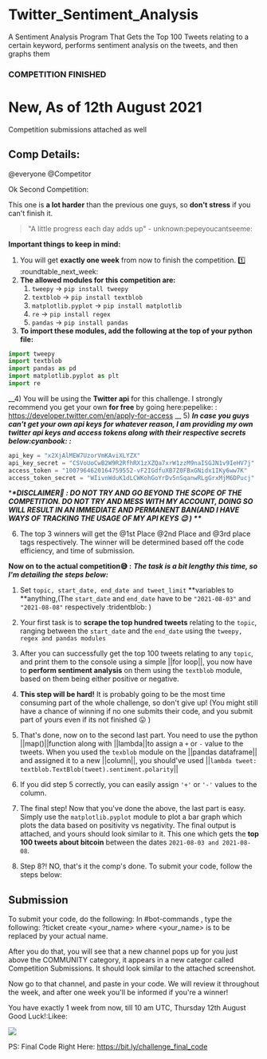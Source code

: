 # Twitter_Sentiment_Analysis
A Sentiment Analysis Program That Gets the Top 100 Tweets relating to a certain keyword, performs sentiment analysis on the tweets, and then graphs them

### COMPETITION FINISHED

# New, As of 12th August 2021
Competition submissions attached as well


## Comp Details:

@everyone @Competitor 

Ok Second Competition:

This one is **a lot harder** than the previous one guys, so **don't stress** if you can't finish it. 
> "A little progress each day adds up" - unknown:pepeyoucantseeme: 


**__Important things to keep in mind:__**
1) You will get **__exactly one week__** from now to finish the competition. :one:  :roundtable_next_week: 
2) **The allowed modules for this competition are:**
    1. `tweepy`   ->  `pip install tweepy`
    2. `textblob`   -> `pip install textblob`
    3. `matplotlib.pyplot`   ->  `pip install matplotlib`
    4. `re`   ->  `pip install regex`
    5. `pandas`   -> `pip install pandas`
3) **To import these modules, add the following at the top of your python file:**
```python
import tweepy
import textblob
import pandas as pd
import matplotlib.pyplot as plt
import re
```
__4) You will be using the **Twitter api** for this challenge. I strongly recommend you get your own **__for free__** by going here:pepelike: : https://developer.twitter.com/en/apply-for-access
__
5) ***In case you guys can't get your own api keys for whatever reason, I am providing my own twitter api keys and access tokens along with their respective secrets below:cyanbook: :***
```python
api_key = "x2XjAlMEW7UzorVmKAviXLYZX"
api_key_secret = "CSVoUoCwB2W9R2RfhRX1zXZQa7xrW1zzM9naISGJN1v9IeHV7j"
access_token = "1007964620164759552-vF2IGdfuXB7Z0FBxGNidx1IKy6ww7K"
access_token_secret = "WIivnWduK1dLCWKohGoYrDv5nSqanwRLgGrxMjM6DPucj"
```

**__*DISCLAIMER:red_circle: : DO NOT TRY AND GO BEYOND THE SCOPE OF THE COMPETITION. DO NOT TRY AND MESS WITH MY ACCOUNT, DOING SO WILL RESULT IN AN IMMEDIATE AND PERMANENT BAN(AND I HAVE WAYS OF TRACKING THE USAGE OF MY API KEYS :wink:  )
**__*

6) The top 3 winners will get the @1st Place @2nd Place and @3rd place tags respectively. The winner will be determined based off the code efficiency, and time of submission.


**Now on to the actual competition:sweat_smile: :**
***The task is a bit lengthy this time, so I'm detailing the steps below:***
1) Set `topic, start_date, end_date and tweet_limit` **variables to **anything,(The `start_date` and `end_date` have to be `"2021-08-03"` and `"2021-08-08"` respectively :tridentblob: )

2) Your first task is to **scrape the top hundred tweets** relating to the `topic`, ranging between the `start_date` and the `end_date` using the `tweepy, regex and pandas modules`

3) After you can successfully get the top 100 tweets relating to any `topic`, and print them to the console using a simple ||for loop||, you now have to **perform sentiment analysis** on them using the `textblob` module, based on them being either positive or negative.

4) **This step will be hard!** It is probably going to be the most time consuming part of the whole challenge, so don't give up! (You might still have a chance of winning if no one submits their code, and you submit part of yours even if its not finished :stuck_out_tongue: ) 

5) That's done, now on to the second last part. You need to use the python ||map()||function along with ||lambda||to assign a `+` or `-` value to the tweets. When you used the `texblob` module on the ||pandas dataframe|| and assigned it to a new ||column||, you should've used ||`lambda tweet: textblob.TextBlob(tweet).sentiment.polarity`||

6) If you did step 5 correctly, you can easily assign `'+'` or `'-'` values to the column.

7) The final step! Now that you've done the above, the last part is easy. Simply use the `matplotlib.pyplot` module to plot a bar graph which plots the data based on positivity vs negativity. The final output is attached, and yours should look similar to it. This one which gets the **top 100 tweets about bitcoin** between the dates `2021-08-03 and 2021-08-08`.

8) Step 8?! NO, that's it the comp's done. To submit your code, follow the steps below:


## Submission
To submit your code, do the following:
In #bot-commands , type the following:
?ticket create <your_name> where <your_name> is to be replaced by your actual name. 

After you do that, you will see that a new channel pops up for you just above the COMMUNITY category, it appears in a new categor called Competition Submissions. It should look similar to the attached screenshot. 

Now go to that channel, and paste in your code. We will review it throughout the week, and after one week you'll be informed if you're a winner!

You have exactly 1 week from now, till 10 am UTC, Thursday 12th August
Good Luck!:Likee:

<img src=https://cdn.discordapp.com/attachments/862330721413890078/872780733624750090/unknown.png></img>

PS: Final Code Right Here: https://bit.ly/challenge_final_code


